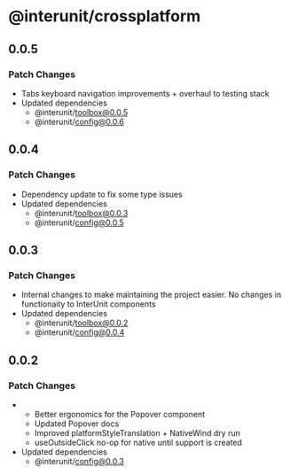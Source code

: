 # @interunit/crossplatform

## 0.0.5

### Patch Changes

- Tabs keyboard navigation improvements + overhaul to testing stack
- Updated dependencies
  - @interunit/toolbox@0.0.5
  - @interunit/config@0.0.6

## 0.0.4

### Patch Changes

- Dependency update to fix some type issues
- Updated dependencies
  - @interunit/toolbox@0.0.3
  - @interunit/config@0.0.5

## 0.0.3

### Patch Changes

- Internal changes to make maintaining the project easier. No changes in functionaity to InterUnit components
- Updated dependencies
  - @interunit/toolbox@0.0.2
  - @interunit/config@0.0.4

## 0.0.2

### Patch Changes

- - Better ergonomics for the Popover component
  - Updated Popover docs
  - Improved platformStyleTranslation + NativeWind dry run
  - useOutsideClick no-op for native until support is created
- Updated dependencies
  - @interunit/config@0.0.3

